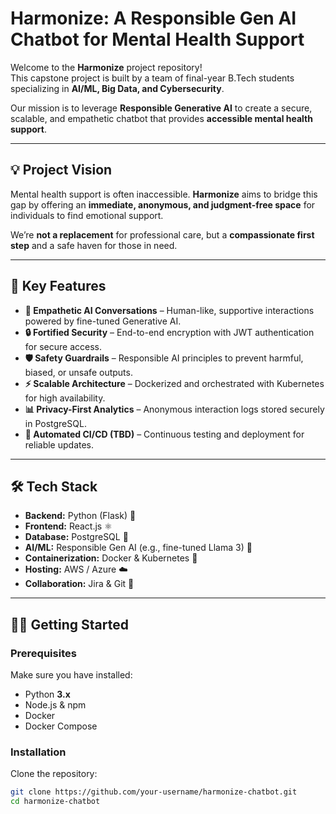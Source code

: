 #  Harmonize: A Responsible Gen AI Chatbot for Mental Health Support 

Welcome to the **Harmonize** project repository!  
This capstone project is built by a team of final-year B.Tech students specializing in **AI/ML, Big Data, and Cybersecurity**.  

Our mission is to leverage **Responsible Generative AI** to create a secure, scalable, and empathetic chatbot that provides **accessible mental health support**.

---

## 💡 Project Vision
Mental health support is often inaccessible. **Harmonize** aims to bridge this gap by offering an **immediate, anonymous, and judgment-free space** for individuals to find emotional support.  

We’re **not a replacement** for professional care, but a **compassionate first step** and a safe haven for those in need.

---

## 🚀 Key Features
- **🤗 Empathetic AI Conversations** – Human-like, supportive interactions powered by fine-tuned Generative AI.  
- **🔒 Fortified Security** – End-to-end encryption with JWT authentication for secure access.  
- **🛡️ Safety Guardrails** – Responsible AI principles to prevent harmful, biased, or unsafe outputs.  
- **⚡ Scalable Architecture** – Dockerized and orchestrated with Kubernetes for high availability.  
- **📊 Privacy-First Analytics** – Anonymous interaction logs stored securely in PostgreSQL.  
- **🤖 Automated CI/CD (TBD)** – Continuous testing and deployment for reliable updates.  

---

## 🛠️ Tech Stack
- **Backend:** Python (Flask) 🐍  
- **Frontend:** React.js ⚛️  
- **Database:** PostgreSQL 🐘  
- **AI/ML:** Responsible Gen AI (e.g., fine-tuned Llama 3) 🧠  
- **Containerization:** Docker & Kubernetes 🐳  
- **Hosting:** AWS / Azure ☁️  
- **Collaboration:** Jira & Git 🤝  

---

## 👨‍💻 Getting Started

### Prerequisites
Make sure you have installed:
- Python **3.x**
- Node.js & npm
- Docker
- Docker Compose

### Installation
Clone the repository:
```bash
git clone https://github.com/your-username/harmonize-chatbot.git
cd harmonize-chatbot
